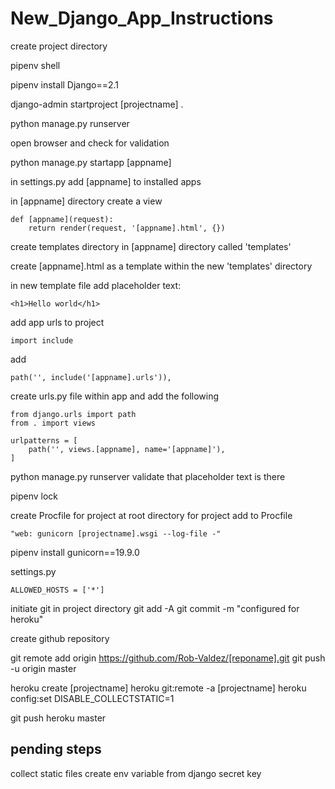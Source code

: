 # New_Django_App_Instructions

create project directory

pipenv shell

pipenv install Django==2.1

django-admin startproject [projectname] .

python manage.py runserver

open browser and check for validation

python manage.py startapp [appname]

in settings.py add [appname] to installed apps

in [appname] directory create a view

    def [appname](request):
        return render(request, '[appname].html', {})

create templates directory in [appname] directory called 'templates'

create [appname].html as a template within the new 'templates' directory

in new template file add placeholder text: 
    
    <h1>Hello world</h1>

add app urls to project

    import include
add

    path('', include('[appname].urls')),

create urls.py file within app and add the following

    from django.urls import path
    from . import views

    urlpatterns = [
        path('', views.[appname], name='[appname]'),
    ]

python manage.py runserver
validate that placeholder text is there

pipenv lock

create Procfile for project at root directory for project
add to Procfile

    "web: gunicorn [projectname].wsgi --log-file -" 

pipenv install gunicorn==19.9.0

settings.py

    ALLOWED_HOSTS = ['*']

initiate git in project directory
git add -A
git commit -m "configured for heroku"

create github repository

git remote add origin https://github.com/Rob-Valdez/[reponame].git
git push -u origin master

heroku create [projectname]
heroku git:remote -a [projectname]
heroku config:set DISABLE_COLLECTSTATIC=1

git push heroku master

## pending steps
collect static files
create env variable from django secret key
